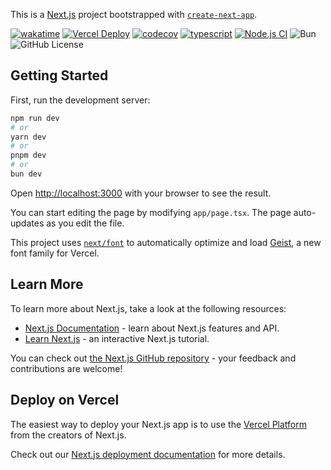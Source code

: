 This is a [Next.js](https://nextjs.org) project bootstrapped with [`create-next-app`](https://nextjs.org/docs/app/api-reference/cli/create-next-app).

[![wakatime](https://wakatime.com/badge/user/a0b906ce-b8e7-4463-8bce-383238df6d4b/project/3f7d2c9e-5a3d-48e0-bf5c-a2968b4f24d1.svg)](https://wakatime.com/badge/user/a0b906ce-b8e7-4463-8bce-383238df6d4b/project/3f7d2c9e-5a3d-48e0-bf5c-a2968b4f24d1)
[![Vercel Deploy](https://deploy-badge.vercel.app/vercel/ilmtest)](https://ilmtest.vercel.app)
[![codecov](https://codecov.io/gh/ragaeeb/ilmtest/graph/badge.svg?token=ZD0WHFWUF5)](https://codecov.io/gh/ragaeeb/ilmtest)
[![typescript](https://badgen.net/badge/icon/typescript?icon=typescript&label&color=blue)](https://www.typescriptlang.org)
[![Node.js CI](https://github.com/ragaeeb/ilmtest/actions/workflows/build.yml/badge.svg)](https://github.com/ragaeeb/ilmtest/actions/workflows/build.yml)
![Bun](https://img.shields.io/badge/Bun-%23000000.svg?style=for-the-badge&logo=bun&logoColor=white)
![GitHub License](https://img.shields.io/github/license/ragaeeb/ilmtest)

## Getting Started

First, run the development server:

```bash
npm run dev
# or
yarn dev
# or
pnpm dev
# or
bun dev
```

Open [http://localhost:3000](http://localhost:3000) with your browser to see the result.

You can start editing the page by modifying `app/page.tsx`. The page auto-updates as you edit the file.

This project uses [`next/font`](https://nextjs.org/docs/app/building-your-application/optimizing/fonts) to automatically optimize and load [Geist](https://vercel.com/font), a new font family for Vercel.

## Learn More

To learn more about Next.js, take a look at the following resources:

- [Next.js Documentation](https://nextjs.org/docs) - learn about Next.js features and API.
- [Learn Next.js](https://nextjs.org/learn) - an interactive Next.js tutorial.

You can check out [the Next.js GitHub repository](https://github.com/vercel/next.js) - your feedback and contributions are welcome!

## Deploy on Vercel

The easiest way to deploy your Next.js app is to use the [Vercel Platform](https://vercel.com/new?utm_medium=default-template&filter=next.js&utm_source=create-next-app&utm_campaign=create-next-app-readme) from the creators of Next.js.

Check out our [Next.js deployment documentation](https://nextjs.org/docs/app/building-your-application/deploying) for more details.
